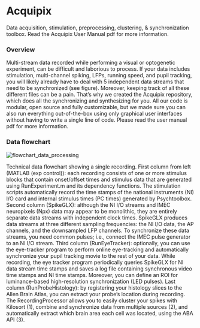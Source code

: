 # Acquipix
Data acquisition, stimulation, preprocessing, clustering, & synchronization toolbox. Read the Acquipix User Manual pdf for more information.

### Overview
Multi-stream data recorded while performing a visual or optogenetic experiment, can be difficult and laborious to process. If your data includes stimulation, multi-channel spiking, LFPs, running speed, and pupil tracking, you will likely already have to deal with 5 independent data streams that need to be synchronized (see figure). Moreover, keeping track of all these different files can be a pain. That’s why we created the Acquipix repository, which does all the synchronizing and synthesizing for you. All our code is modular, open source and fully customizable, but we made sure you can also run everything out-of-the-box using only graphical user interfaces without having to write a single line of code. Please read the user manual pdf for more information.

### Data flowchart
![flowchart_data_processing](https://user-images.githubusercontent.com/15422591/127161748-b416bfb3-49ba-4976-9100-54f5748df273.jpg)


Technical data flowchart showing a single recording. First column from left (MATLAB (exp control)): each recording consists of one or more stimulus blocks that contain onset/offset times and stimulus data that are generated using RunExperiment.m and its dependency functions. The stimulation scripts automatically record the time stamps of the national instruments (NI) I/O card and internal stimulus times (PC times) generated by Psychtoolbox. Second column (SpikeGLX): although the NI I/O streams and IMEC neuropixels (Npx) data may appear to be monolithic, they are entirely separate data streams with independent clock times. SpikeGLX produces data streams at three different sampling frequencies: the NI I/O data, the AP channels, and the downsampled LFP channels. To synchronize these data streams, you need common pulses; i.e., connect the IMEC pulse generator to an NI I/O stream. Third column (RunEyeTracker): optionally, you can use the eye-tracker program to perform online eye-tracking and automatically synchronize your pupil tracking movie to the rest of your data. While recording, the eye tracker program periodically queries SpikeGLX for NI data stream time stamps and saves a log file containing synchronous video time stamps and NI time stamps. Moreover, you can define an ROI for luminance-based high-resolution synchronization (LED pulses). Last column (RunProbeHistology): by registering your histology slices to the Allen Brain Atlas, you can extract your probe’s location during recording. The RecordingProcessor allows you to easily cluster your spikes with Kilosort (1), combine and synchronize data from multiple sources (2), and automatically extract which brain area each cell was located, using the ABA API (3).

